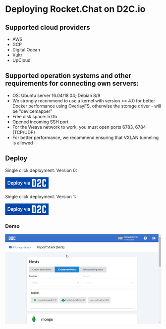 # Deploying Rocket.Chat on D2C.io

## Supported cloud providers

- AWS
- GCP
- Digital Ocean
- Vultr
- UpCloud

## Supported operation systems and other requirements for connecting own servers:

- OS: Ubuntu server 16.04/18.04; Debian 8/9
- We strongly recommend to use a kernel with version >= 4.0 for better Docker performance using OverlayFS, otherwise the storage driver - will be "devicemapper"
- Free disk space: 5 Gb
- Opened incoming SSH port
- For the Weave network to work, you must open ports 6783, 6784 (TCP/UDP)
- For better performance, we recommend ensuring that VXLAN tunneling is allowed

## Deploy

Single click deployment. Version 0:

[![Deploy](https://raw.githubusercontent.com/mastappl/images/master/deployTo.png)](https://panel.d2c.io/?import=https://github.com/d2cio/rocketchat-stack/archive/master.zip/)

Single click deployment. Version 1:

[![Deploy](https://raw.githubusercontent.com/mastappl/images/master/deployTo.png)](https://panel.d2c.io/?import=https://github.com/d2cio/rocketchat-replicaset-stack/archive/master.zip)

### Demo

![How to deploy a stack](https://raw.githubusercontent.com/mastappl/images/master/rocketchat.gif)
